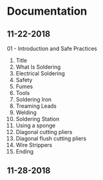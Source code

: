 # Documentation 
## 11-22-2018
01 - Introduction and Safe Practices 
1. Title
2. What Is Soldering
3. Electrical Soldering
4. Safety
5. Fumes
6. Tools
7. Soldering Iron
8. Treaming Leads
9. Welding
10. Soldering Station
11. Using a sponge
12. Diagonal cutting pliers
13. Diagonal flush cutting pliers
14. Wire Strippers
15. Ending 
## 11-28-2018
